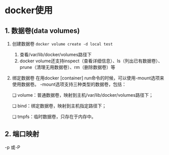 # docker使用



## 1. 数据卷(data volumes)

1. 创建数据卷
   `docker volume create -d local test`

   1. 查看/var/lib/docker/volumes路径下
   2. docker volume还支持inspect（查看详细信息）、ls（列出已有数据卷）、prune（清理无用数据卷）、rm（删除数据卷）等

2. 绑定数据卷
   在用docker [container] run命令的时候，可以使用-mount选项来使用数据卷。
   -mount选项支持三种类型的数据卷，包括：

   ❑ volume：普通数据卷，映射到主机/var/lib/docker/volumes路径下；

   ❑ bind：绑定数据卷，映射到主机指定路径下；

   ❑ tmpfs：临时数据卷，只存在于内存中。

## 2. 端口映射

-p 或-P